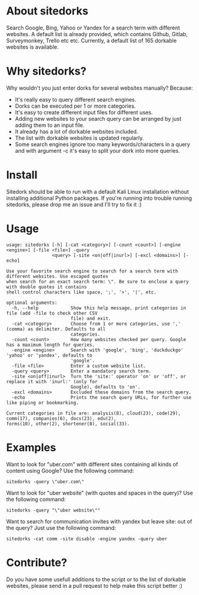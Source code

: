 # About sitedorks
Search Google, Bing, Yahoo or Yandex for a search term with different websites. A default list is already provided, which contains Github, Gitlab, Surveymonkey, Trello etc etc. Currently, a default list of 165 dorkable websites is available.

# Why sitedorks?
Why wouldn't you just enter dorks for several websites manually? Because:
* It's really easy to query different search engines.
* Dorks can be executed per 1 or more categories.
* It's easy to create different input files for different uses.
* Adding new websites to your search query can be arranged by just adding them to an input file.
* It already has a lot of dorkable websites included.
* The list with dorkable websites is updated regularly.
* Some search engines ignore too many keywords/characters in a query and with argument -c it's easy to split your dork into more queries.

# Install
Sitedork should be able to run with a default Kali Linux installation without installing additional Python packages. If you're running into trouble running sitedorks, please drop me an issue and I'll try to fix it :)

# Usage
```
usage: sitedorks [-h] [-cat <category>] [-count <count>] [-engine <engine>] [-file <file>] -query
                 <query> [-site <on|off|inurl>] [-excl <domains>] [-echo]

Use your favorite search engine to search for a search term with different websites. Use escaped quotes
when search for an exact search term: \". Be sure to enclose a query with double quotes it contains
shell control characters like space, ';', '>', '|', etc.

optional arguments:
  -h, --help            Show this help message, print categories in file (add -file to check other CSV
                        file) and exit.
  -cat <category>       Choose from 1 or more categories, use ',' (comma) as delimiter. Defaults to all
                        categories.
  -count <count>        How many websites checked per query. Google has a maximum length for queries.
  -engine <engine>      Search with 'google', 'bing', 'duckduckgo' 'yahoo' or 'yandex', defaults to
                        'google'.
  -file <file>          Enter a custom website list.
  -query <query>        Enter a mandatory search term.
  -site <on|off|inurl>  Turn the 'site:' operator 'on' or 'off', or replace it with 'inurl:' (only for
                        Google), defaults to 'on'.
  -excl <domains>       Excluded these domains from the search query.
  -echo                 Prints the search query URLs, for further use like piping or bookmarking.

Current categories in file are: analysis(8), cloud(23), code(29), comm(17), companies(6), docs(23), edu(2),
forms(10), other(2), shortener(8), social(33).
```
# Examples
Want to look for "uber.com" with different sites containing all kinds of content using Google? Use the following command:
```
sitedorks -query \"uber.com\"
```
Want to look for "uber website" (with quotes and spaces in the query)? Use the following command:
```
sitedorks -query "\"uber website\""
```
Want to search for communication invites with yandex but leave site: out of the query? Just use the following command:
```
sitedorks -cat comm -site disable -engine yandex -query uber
```
# Contribute?
Do you have some usefull additions to the script or to the list of dorkable websites, please send in a pull request to help make this script better :)
